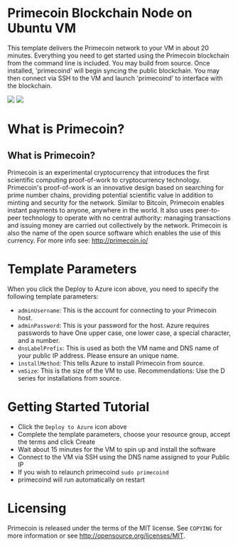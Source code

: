 # Primecoin Blockchain Node on Ubuntu VM

This template delivers the Primecoin network to your VM in about 20 minutes.  Everything you need to get started using the Primecoin blockchain from the command line is included. 
You may build from source.  Once installed, 'primecoind' will begin syncing the public blockchain. 
You may then connect via SSH to the VM and launch 'primecoind' to interface with the blockchain.

<a href="https://portal.azure.com/#create/Microsoft.Template/uri/https%3A%2F%2Fraw.githubusercontent.com%2FAzure%2Fazure-quickstart-templates%2Fmaster%2Fprimecoin-blockchain-ubuntu%2Fazuredeploy.json" target="_blank"><img src="http://azuredeploy.net/deploybutton.png"/></a>
<a href="http://armviz.io/#/?load=https%3A%2F%2Fraw.githubusercontent.com%2FAzure%2Fazure-quickstart-templates%2Fmaster%2Fprimecoin-blockchain-ubuntu%2Fazuredeploy.json" target="_blank"><img src="http://armviz.io/visualizebutton.png"/></a>

# What is Primecoin?

What is Primecoin?
----------------

Primecoin is an experimental cryptocurrency that introduces the first scientific computing proof-of-work to cryptocurrency technology. Primecoin's proof-of-work is an innovative design based on searching for prime number chains, providing potential scientific value in addition to minting and security for the network. Similar to Bitcoin, Primecoin enables instant payments to anyone, anywhere in the world. It also uses peer-to-peer technology to operate with no central authority: managing transactions and issuing money are carried out collectively by the network. Primecoin is also the name of the open source software which enables the use of this currency.
For more info see: http://primecoin.io/

# Template Parameters

When you click the Deploy to Azure icon above, you need to specify the following template parameters:

* `adminUsername`: This is the account for connecting to your Primecoin host.
* `adminPassword`: This is your password for the host.  Azure requires passwords to have One upper case, one lower case, a special character, and a number.
* `dnsLabelPrefix`: This is used as both the VM name and DNS name of your public IP address.  Please ensure an unique name.
* `installMethod`: This tells Azure to install Primecoin from source.
* `vmSize`: This is the size of the VM to use.  Recommendations: Use the D series for installations from source.

# Getting Started Tutorial

* Click the `Deploy to Azure` icon above
* Complete the template parameters, choose your resource group, accept the terms and click Create
* Wait about 15 minutes for the VM to spin up and install the software
* Connect to the VM via SSH using the DNS name assigned to your Public IP
* If you wish to relaunch primecoind `sudo primecoind`
* primecoind will run automatically on restart

# Licensing

Primecoin is released under the terms of the MIT license. See `COPYING` for more information or see http://opensource.org/licenses/MIT.
